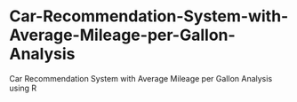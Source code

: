 # Car-Recommendation-System-with-Average-Mileage-per-Gallon-Analysis
Car Recommendation System with Average Mileage per Gallon Analysis using R
